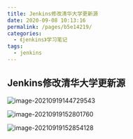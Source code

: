 ```yaml
---
title: Jenkins修改清华大学更新源
date: 2020-09-08 10:13:16
permalink: /pages/b5e14219/
categories:
  - 《jenkins》学习笔记
tags:
  - jenkins
---
```




<!-- more -->

## Jenkins修改清华大学更新源

![image-20210919144729543](https://cdn.jsdelivr.net/gh/lzq70112/images/blog/image-20210919144729543.png)

![image-20210919152801760](https://cdn.jsdelivr.net/gh/lzq70112/images/blog/image-20210919152801760.png)

![image-20210919152854128](https://cdn.jsdelivr.net/gh/lzq70112/images/blog/image-20210919152854128.png)
